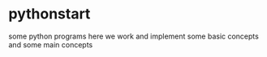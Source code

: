 # pythonstart
some python programs
here we work and implement some basic concepts
and some main concepts
